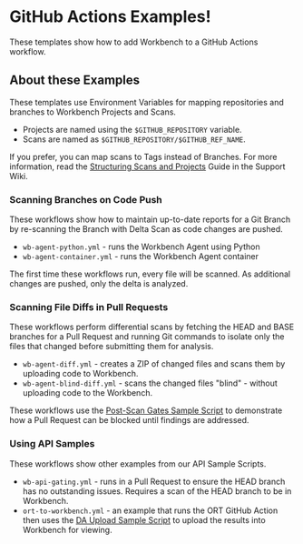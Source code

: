 # GitHub Actions Examples!

These templates show how to add Workbench to a GitHub Actions workflow. 

## About these Examples 
These templates use Environment Variables for mapping repositories and branches to Workbench Projects and Scans. 
- Projects are named using the `$GITHUB_REPOSITORY` variable.
- Scans are named as `$GITHUB_REPOSITORY/$GITHUB_REF_NAME`.

If you prefer, you can map scans to Tags instead of Branches. For more information, read the [Structuring Scans and Projects](https://fossid.atlassian.net/servicedesk/customer/portal/3/article/372965437) Guide in the Support Wiki.

### Scanning Branches on Code Push
These workflows show how to maintain up-to-date reports for a Git Branch by re-scanning the Branch with Delta Scan as code changes are pushed.

- `wb-agent-python.yml` - runs the Workbench Agent using Python
- `wb-agent-container.yml` - runs the Workbench Agent container

The first time these workflows run, every file will be scanned. As additional changes are pushed, only the delta is analyzed.

### Scanning File Diffs in Pull Requests
These workflows perform differential scans by fetching the HEAD and BASE branches for a Pull Request and running Git commands to isolate only the files that changed before submitting them for analysis.

- `wb-agent-diff.yml` - creates a ZIP of changed files and scans them by uploading code to Workbench.
- `wb-agent-blind-diff.yml` - scans the changed files "blind" - without uploading code to the Workbench.

These workflows use the [Post-Scan Gates Sample Script](https://github.com/fossid-ab/workbench-api-samples/tree/main/post-scan-gates) to demonstrate how a Pull Request can be blocked until findings are addressed. 

### Using API Samples
These workflows show other examples from our API Sample Scripts.

- `wb-api-gating.yml` - runs in a Pull Request to ensure the HEAD branch has no outstanding issues. Requires a scan of the HEAD branch to be in Workbench. 
- `ort-to-workbench.yml` - an example that runs the ORT GitHub Action then uses the [DA Upload Sample Script](https://github.com/fossid-ab/workbench-api-samples/tree/main/import-da) to upload the results into Workbench for viewing.
